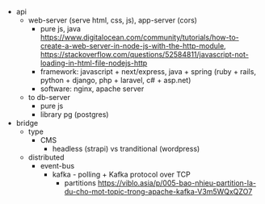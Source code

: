 - api
	- web-server (serve html, css, js), app-server (cors)
		- pure js, java https://www.digitalocean.com/community/tutorials/how-to-create-a-web-server-in-node-js-with-the-http-module, https://stackoverflow.com/questions/52584811/javascript-not-loading-in-html-file-nodejs-http
		- framework: javascript + next/express, java + spring (ruby + rails, python + django, php + laravel, c# + asp.net)
		- software: nginx, apache server
	- to db-server
		- pure js
		- library pg (postgres)
- bridge
	- type
		- CMS
			- headless (strapi) vs tranditional (wordpress)
	- distributed
		- event-bus
			- kafka - polling + Kafka protocol over TCP
				- partitions https://viblo.asia/p/005-bao-nhieu-partition-la-du-cho-mot-topic-trong-apache-kafka-V3m5WQxQZO7
